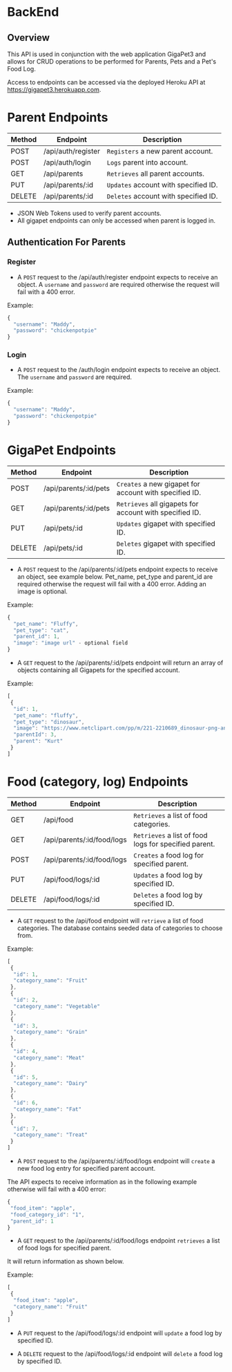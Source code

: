 # BackEnd

## Overview

This API is used in conjunction with the web application GigaPet3 and allows for CRUD operations to be performed for Parents, Pets and a Pet's Food Log.

Access to endpoints can be accessed via the deployed Heroku API at https://gigapet3.herokuapp.com.

# Parent Endpoints

| Method | Endpoint           | Description                          |
| ------ | ------------------ | ------------------------------------ |
| POST   | /api/auth/register | `Registers` a new parent account.    |
| POST   | /api/auth/login    | `Logs` parent into account.          |
| GET    | /api/parents       | `Retrieves` all parent accounts.     |
| PUT    | /api/parents/:id   | `Updates` account with specified ID. |
| DELETE | /api/parents/:id   | `Deletes` account with specified ID. |

- JSON Web Tokens used to verify parent accounts.
- All gigapet endpoints can only be accessed when parent is logged in.

## Authentication For Parents

### Register

- A `POST` request to the /api/auth/register endpoint expects to receive an object. A `username` and `password` are required otherwise the request will fail with a 400 error.

Example:
```js
{ 
  "username": "Maddy", 
  "password": "chickenpotpie" 
}
```
### Login

- A `POST` request to the /auth/login endpoint expects to receive an object. The `username` and `password` are required.

Example:
```js
{ 
  "username": "Maddy", 
  "password": "chickenpotpie" 
}
````
# GigaPet Endpoints

| Method | Endpoint              | Description                                             |
| ------ | --------------------- | ------------------------------------------------------- |
| POST   | /api/parents/:id/pets | `Creates` a new gigapet for account with specified ID.  |
| GET    | /api/parents/:id/pets | `Retrieves` all gigapets for account with specified ID. |
| PUT    | /api/pets/:id         | `Updates` gigapet with specified ID.                    |
| DELETE | /api/pets/:id         | `Deletes` gigapet with specified ID.                    |

- A `POST` request to the /api/parents/:id/pets endpoint expects to receive an object, see example below. Pet_name, pet_type and parent_id are required otherwise the request will fail with a 400 error. Adding an image is optional.

Example:
```js
{ 
  "pet_name": "Fluffy", 
  "pet_type": "cat", 
  "parent_id": 1, 
  "image": "image url" - optional field 
}
````
- A `GET` request to the /api/parents/:id/pets endpoint will return an array of objects containing all Gigapets for the specified account.

Example:
```js
[ 
 { 
  "id": 1, 
  "pet_name": "fluffy", 
  "pet_type": "dinosaur", 
  "image": "https://www.netclipart.com/pp/m/221-2210689_dinosaur-png-animated-dino-from-dinosaur-train.png", 
  "parentId": 3, 
  "parent": "Kurt" 
 } 
] 
````
# Food (category, log) Endpoints

| Method | Endpoint                   | Description                                           |
| ------ | -------------------------- | ----------------------------------------------------- |
| GET    | /api/food                  | `Retrieves` a list of food categories.                |
| GET    | /api/parents/:id/food/logs | `Retrieves` a list of food logs for specified parent. |
| POST   | /api/parents/:id/food/logs | `Creates` a food log for specified parent.            |
| PUT    | /api/food/logs/:id         | `Updates` a food log by specified ID.                 |
| DELETE | /api/food/logs/:id         | `Deletes` a food log by specified ID.                 |

- A `GET` request to the /api/food endpoint will `retrieve` a list of food categories. The database contains seeded data of categories to choose from.

Example:
```js
[ 
 { 
  "id": 1, 
  "category_name": "Fruit" 
 }, 
 { 
  "id": 2, 
  "category_name": "Vegetable" 
 }, 
 { 
  "id": 3, 
  "category_name": "Grain" 
 }, 
 { 
  "id": 4, 
  "category_name": "Meat" 
 }, 
 { 
  "id": 5, 
  "category_name": "Dairy" 
 }, 
 { 
  "id": 6, 
  "category_name": "Fat" 
 }, 
 { 
  "id": 7, 
  "category_name": "Treat" 
 } 
] 
````
- A `POST` request to the /api/parents/:id/food/logs endpoint will `create` a new food log entry for specified parent account.

The API expects to receive information as in the following example otherwise will fail with a 400 error:
```js
{ 
 "food_item": "apple", 
 "food_category_id": "1", 
 "parent_id": 1 
} 
````
- A `GET` request to the /api/parents/:id/food/logs endpoint `retrieves` a list of food logs for specified parent.

It will return information as shown below.

Example:
```js
[ 
 {
  "food_item": "apple", 
  "category_name": "Fruit" 
 } 
] 
````
- A `PUT` request to the /api/food/logs/:id endpoint will `update` a food log by specified ID.

- A `DELETE` request to the /api/food/logs/:id endpoint will `delete` a food log by specified ID.
